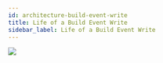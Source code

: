 ```yaml
---
id: architecture-build-event-write
title: Life of a Build Event Write
sidebar_label: Life of a Build Event Write
---
```


![](architecture/architecture-build-event-write.png)
